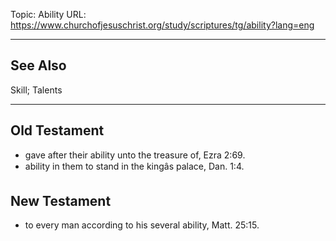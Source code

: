Topic: Ability
URL: https://www.churchofjesuschrist.org/study/scriptures/tg/ability?lang=eng

---

## See Also

Skill; Talents

---

## Old Testament

- gave after their ability unto the treasure of, Ezra 2:69.
- ability in them to stand in the kingâs palace, Dan. 1:4.

## New Testament

- to every man according to his several ability, Matt. 25:15.


